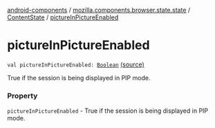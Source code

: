 [android-components](../../index.md) / [mozilla.components.browser.state.state](../index.md) / [ContentState](index.md) / [pictureInPictureEnabled](./picture-in-picture-enabled.md)

# pictureInPictureEnabled

`val pictureInPictureEnabled: `[`Boolean`](https://kotlinlang.org/api/latest/jvm/stdlib/kotlin/-boolean/index.html) [(source)](https://github.com/mozilla-mobile/android-components/blob/master/components/browser/state/src/main/java/mozilla/components/browser/state/state/ContentState.kt#L69)

True if the session is being displayed in PIP mode.

### Property

`pictureInPictureEnabled` - True if the session is being displayed in PIP mode.